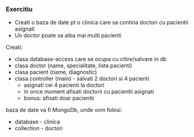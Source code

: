 ### Exercitiu

- Creati o baza de date pt o clinica care sa contina doctori cu pacientii asignati
- Un doctor poate sa aiba mai multi pacienti

Creati:

- clasa database-access care se ocupa cu citire/salvare in db
- clasa doctor (name, specialitate, lista pacienti)
- clasa pacient (name, diagnostic)
- clasa controller (main) - salvati 2 doctori si 4 pacienti
    - asignati cei 4 pacienti la doctori
    - in orice moment afisati doctorii cu pacientii asignati
    + bonus: afisati doar pacientii
    
    
baza de date va fi MongoDb, unde vom folosi:
 - database - clinica
 - collection - doctori